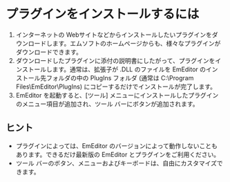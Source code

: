 # プラグインをインストールするには

1. インターネットの Webサイトなどからインストールしたいプラグインをダウンロードします。エムソフトのホームページからも、様々なプラグインがダウンロードできます。
2. ダウンロードしたプラグインに添付の説明書にしたがって、プラグインをインストールします。通常は、拡張子が .DLL のファイルを EmEditor
のインストール先フォルダの中の PlugIns フォルダ (通常は C:\\Program Files\\EmEditor\\PlugIns)
にコピーするだけでインストールが完了します。
3. EmEditor を起動すると、\[ツール\] メニューにインストールしたプラグインのメニュー項目が追加され、ツール バーにボタンが追加されます。

## ヒント

- プラグインによっては、EmEditor のバージョンによって動作しないこともあります。できるだけ最新版の EmEditor
とプラグインをご利用ください。
- ツール バーのボタン、メニューおよびキーボードは、自由にカスタマイズできます。
